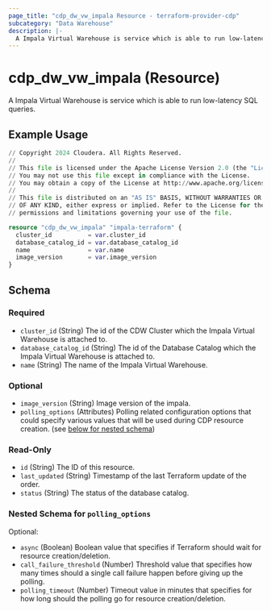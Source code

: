 ```yaml
---
page_title: "cdp_dw_vw_impala Resource - terraform-provider-cdp"
subcategory: "Data Warehouse"
description: |-
  A Impala Virtual Warehouse is service which is able to run low-latency SQL queries.
---
```


# cdp_dw_vw_impala (Resource)

A Impala Virtual Warehouse is service which is able to run low-latency SQL queries.

## Example Usage

```terraform
// Copyright 2024 Cloudera. All Rights Reserved.
//
// This file is licensed under the Apache License Version 2.0 (the "License").
// You may not use this file except in compliance with the License.
// You may obtain a copy of the License at http://www.apache.org/licenses/LICENSE-2.0.
//
// This file is distributed on an "AS IS" BASIS, WITHOUT WARRANTIES OR CONDITIONS
// OF ANY KIND, either express or implied. Refer to the License for the specific
// permissions and limitations governing your use of the file.

resource "cdp_dw_vw_impala" "impala-terraform" {
  cluster_id          = var.cluster_id
  database_catalog_id = var.database_catalog_id
  name                = var.name
  image_version       = var.image_version
}
```

<!-- schema generated by tfplugindocs -->
## Schema

### Required

- `cluster_id` (String) The id of the CDW Cluster which the Impala Virtual Warehouse is attached to.
- `database_catalog_id` (String) The id of the Database Catalog which the Impala Virtual Warehouse is attached to.
- `name` (String) The name of the Impala Virtual Warehouse.

### Optional

- `image_version` (String) Image version of the impala.
- `polling_options` (Attributes) Polling related configuration options that could specify various values that will be used during CDP resource creation. (see [below for nested schema](#nestedatt--polling_options))

### Read-Only

- `id` (String) The ID of this resource.
- `last_updated` (String) Timestamp of the last Terraform update of the order.
- `status` (String) The status of the database catalog.

<a id="nestedatt--polling_options"></a>
### Nested Schema for `polling_options`

Optional:

- `async` (Boolean) Boolean value that specifies if Terraform should wait for resource creation/deletion.
- `call_failure_threshold` (Number) Threshold value that specifies how many times should a single call failure happen before giving up the polling.
- `polling_timeout` (Number) Timeout value in minutes that specifies for how long should the polling go for resource creation/deletion.
